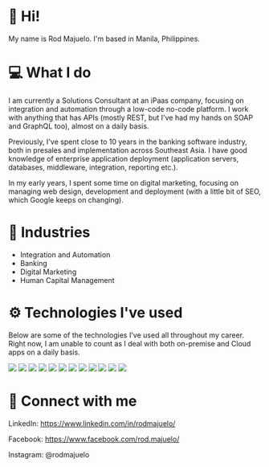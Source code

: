 # :wave:  Hi! 
My name is Rod Majuelo. I'm based in Manila, Philippines.
# :computer:  What I do
I am currently a Solutions Consultant at an iPaas company, focusing on integration and automation through a low-code no-code platform. I work with anything that has APIs (mostly REST, but I've had my hands on SOAP and GraphQL too), almost on a daily basis.

Previously, I've spent close to 10 years in the banking software industry, both in presales and implementation across Southeast Asia. I have good knowledge of enterprise application deployment (application servers, databases, middleware, integration, reporting etc.).

In my early years, I spent some time on digital marketing, focusing on managing web design, development and deployment (with a little bit of SEO, which Google keeps on changing).
# :tophat:  Industries
- Integration and Automation
- Banking
- Digital Marketing
- Human Capital Management
# :gear:  Technologies I've used
Below are some of the technologies I've used all throughout my career. Right now, I am unable to count as I deal with both on-premise and Cloud apps on a daily basis.

![](https://img.shields.io/badge/OS-Windows_Mac_Linux-informational?style=flat&logo=<LOGO_NAME>&logoColor=white&color=2bbc8a)
![](https://img.shields.io/badge/DB-Oracle_Postgres_SQL_Server_MongoDB-informational?style=flat&logo=<LOGO_NAME>&logoColor=white&color=2bbc8a)
![](https://img.shields.io/badge/CODE-C_VB_HTML_CSS_JS_SQL_Node_Ruby_Java-informational?style=flat&logo=<LOGO_NAME>&logoColor=white&color=2bbc8a)
![](https://img.shields.io/badge/SCRIPTING-Powershell_Linux_Bash_CMD-informational?style=flat&logo=<LOGO_NAME>&logoColor=white&color=2bbc8a)
![](https://img.shields.io/badge/DESIGN-Photoshop_Indesign_Illustrator-informational?style=flat&logo=<LOGO_NAME>&logoColor=white&color=2bbc8a)
![](https://img.shields.io/badge/APP_SERVERS-IIS_Websphere_Weblogic_Tomcat_Node-informational?style=flat&logo=<LOGO_NAME>&logoColor=white&color=2bbc8a)
![](https://img.shields.io/badge/VIRTUALIZATION-VMware_VirtualBox-informational?style=flat&logo=<LOGO_NAME>&logoColor=white&color=2bbc8a)
![](https://img.shields.io/badge/CMS-Wordpress_Kony-informational?style=flat&logo=<LOGO_NAME>&logoColor=white&color=2bbc8a)
![](https://img.shields.io/badge/IPAAS-Workato-informational?style=flat&logo=<LOGO_NAME>&logoColor=white&color=2bbc8a)
![](https://img.shields.io/badge/API-REST_SOAP_GraphQL_OAS-informational?style=flat&logo=<LOGO_NAME>&logoColor=white&color=2bbc8a)
![](https://img.shields.io/badge/CLOUD-AWS_Azure-informational?style=flat&logo=<LOGO_NAME>&logoColor=white&color=2bbc8a)
![](https://img.shields.io/badge/IT-Hardware_Software_Networks-informational?style=flat&logo=<LOGO_NAME>&logoColor=white&color=2bbc8a)


# :e-mail:  Connect with me
LinkedIn: https://www.linkedin.com/in/rodmajuelo/

Facebook:  https://www.facebook.com/rod.majuelo/

Instagram:  @rodmajuelo
